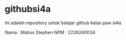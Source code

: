 # githubsi4a
Ini adalah repository untuk belajar github kelas paw si4a

Nama : Matius Stephen
NPM : 2226240034